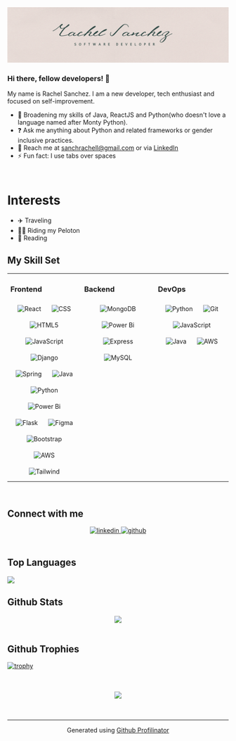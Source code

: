 <div align="center">
<img src="https://github.com/rachel-l-sanchez/rachel-l-sanchez/blob/7b8f86c680bfc9dbd147d845469a0d15ffc3ed31/1.png" />
</div>  
  

### <div align="left">Hi there, fellow developers! 👋</div>  

My name is Rachel Sanchez. I am a new developer, tech enthusiast and focused on self-improvement. 

- 🔭 Broadening my skills of Java, ReactJS and Python(who doesn't love a language named after Monty Python). 
- ❓ Ask me anything about Python and related frameworks or gender inclusive practices. 
-  📧 Reach me at sanchrachell@gmail.com or via <a href ="https://www.linkedin.com/in/sanchezrachel1/" >LinkedIn</a>
- ⚡ Fun fact: I use tabs over spaces  
  

<br/>  

# Interests
- ✈️ Traveling
- 🚴‍♀️ Riding my Peloton
- 📖 Reading

## My Skill Set  
<table><tr><td valign="top" width="33%">



### Frontend  
<div align="center">  
<img style="margin: 10px" src="https://profilinator.rishav.dev/skills-assets/react-original-wordmark.svg" alt="React" height="50" />  
<img style="margin: 10px" src="https://profilinator.rishav.dev/skills-assets/css3-original-wordmark.svg" alt="CSS" height="50" />  
<img style="margin: 10px" src="https://profilinator.rishav.dev/skills-assets/html5-original-wordmark.svg" alt="HTML5" height="50" />  
<img style="margin: 10px" src="https://profilinator.rishav.dev/skills-assets/javascript-original.svg" alt="JavaScript" height="50" />   
<img style="margin: 10px" src="https://profilinator.rishav.dev/skills-assets/django-original.svg" alt="Django" height="50" />  
<img style="margin: 10px" src="https://profilinator.rishav.dev/skills-assets/springio-icon.svg" alt="Spring" height="50" />  
<img style="margin: 10px" src="https://profilinator.rishav.dev/skills-assets/java-original-wordmark.svg" alt="Java" height="50" />  
 
<img style="margin: 10px" src="https://profilinator.rishav.dev/skills-assets/python-original.svg" alt="Python" height="50" />  

<img style="margin: 10px" src="https://profilinator.rishav.dev/skills-assets/powerbi.png" alt="Power Bi" height="50" />  

<img style="margin: 10px" src="https://profilinator.rishav.dev/skills-assets/flask.png" alt="Flask" height="50" />  
<img style="margin: 10px" src="https://profilinator.rishav.dev/skills-assets/figma-icon.svg" alt="Figma" height="50" />  
<img style="margin: 10px" src="https://profilinator.rishav.dev/skills-assets/bootstrap-plain.svg" alt="Bootstrap" height="50" /> 
<img style="margin: 10px" src="https://profilinator.rishav.dev/skills-assets/amazonwebservices-original-wordmark.svg" alt="AWS" height="50" /> 
<img style="margin: 10px" src="https://profilinator.rishav.dev/skills-assets/tailwindcss.svg" alt="Tailwind" height="50" /> 


</div>

</td><td valign="top" width="33%">



### Backend  
<div align="center">  

<img style="margin: 10px" src="https://profilinator.rishav.dev/skills-assets/mongodb-original-wordmark.svg" alt="MongoDB" height="50" />  
 
<img style="margin: 10px" src="https://profilinator.rishav.dev/skills-assets/powerbi.png" alt="Power Bi" height="50" />  
<img style="margin: 10px" src="https://profilinator.rishav.dev/skills-assets/express-original-wordmark.svg" alt="Express" height="50" />  
<img style="margin: 10px" src="https://profilinator.rishav.dev/skills-assets/mysql-original-wordmark.svg" alt="MySQL" height="50" /> 

 
</div>

</td><td valign="top" width="33%">



### DevOps  
<div align="center">  

<img style="margin: 10px" src="https://profilinator.rishav.dev/skills-assets/python-original.svg" alt="Python" height="50" />  
<img style="margin: 10px" src="https://profilinator.rishav.dev/skills-assets/git-scm-icon.svg" alt="Git" height="50" />  
<img style="margin: 10px" src="https://profilinator.rishav.dev/skills-assets/javascript-original.svg" alt="JavaScript" height="50" />  

<img style="margin: 10px" src="https://profilinator.rishav.dev/skills-assets/java-original-wordmark.svg" alt="Java" height="50" />  
<img style="margin: 10px" src="https://profilinator.rishav.dev/skills-assets/amazonwebservices-original-wordmark.svg" alt="AWS" height="50" /> 
</div>

</td></tr></table>  

<br/>  


## Connect with me  
<div align="center">
<a href="https://linkedin.com/in/sanchezrachel1" target="_blank">
<img src=https://img.shields.io/badge/linkedin-%231E77B5.svg?&style=for-the-badge&logo=linkedin&logoColor=white alt=linkedin style="margin-bottom: 5px;" />
</a>
<a href="https://github.com/rachel-l-sanchez" target="_blank">
<img src=https://img.shields.io/badge/github-%2324292e.svg?&style=for-the-badge&logo=github&logoColor=white alt=github style="margin-bottom: 5px;" />
</a>  
</div>  
  

<br/>  

## Top Languages
<div>
<img src="https://github-readme-stats.vercel.app/api/top-langs/?username=rachel-l-sanchez"
 align="center" />

</div>


## Github Stats  
<div align="center">
<img src="https://github-readme-stats.vercel.app/api?username=rachel-l-sanchez&show_icons=true&count_private=true&hide_border=true&theme=tokyonight" align="center" />

</div>  

<br/>  

## Github Trophies

[![trophy](https://github-profile-trophy.vercel.app/?username=rachel-l-sanchez&theme=onedark)](https://github.com/ryo-ma/github-profile-trophy)



<br/>  

  

<br/>  

<div align="center">
<img src="https://komarev.com/ghpvc/?username=rachel-l-sanchez&&style=flat-square" align="center" />
</div>  
  

<br/>  


<br />

----
<div align="center">Generated using <a href="https://profilinator.rishav.dev/" target="_blank">Github Profilinator</a></div>
